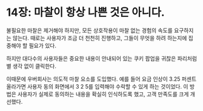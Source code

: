 # 14장: 마찰이 항상 나쁜 것은 아니다.

불필요한 마찰은 제거해야 하지만, 모든 상호작용이 마찰 없는 경험의 속도를 요구하지는 않는다. 때로는 사용자가 조금 더 천천히 진행하고, 그들이 무엇을 하려 하는지에 집중해야 할 필요가 있다.

하지만 대다수의 사용자들은 중요한 내용이 안내되어 있는 쿠키 팝업을 귀찮은 파리처럼 별 생각 없이 클릭한다.

이때문에 우버회사는 의도적 마찰 요소를 도입했다. 예를 들어 요금 인상이 3.25 퍼센트 올라가면 사용자 동의 화면에서 3 2 5를 입력해야 수락할 수 있게 하는 것이었다. 이 방법은 사용자가 실제로 동의하는 내용을 확실히 인식하도록 했고, 고객 만족도를 크게 개선했다.
